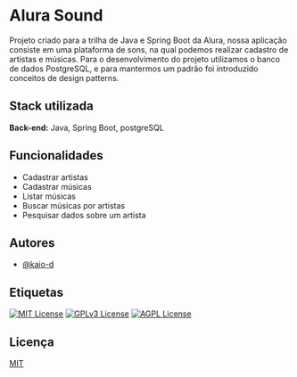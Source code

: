 
# Alura Sound

Projeto criado para a trilha de Java e Spring Boot da Alura, nossa aplicação consiste em uma plataforma de sons, na qual podemos realizar cadastro de artistas e músicas. Para o desenvolvimento do projeto utilizamos o banco de dados PostgreSQL, e para mantermos um padrão foi introduzido conceitos de design patterns.




## Stack utilizada

**Back-end:** Java, Spring Boot, postgreSQL


## Funcionalidades

- Cadastrar artistas
- Cadastrar músicas
- Listar músicas
- Buscar músicas por artistas
- Pesquisar dados sobre um artista


## Autores

- [@kaio-d](https://github.com/kaio-d)


## Etiquetas


[![MIT License](https://img.shields.io/badge/License-MIT-green.svg)](https://choosealicense.com/licenses/mit/)
[![GPLv3 License](https://img.shields.io/badge/License-GPL%20v3-yellow.svg)](https://opensource.org/licenses/)
[![AGPL License](https://img.shields.io/badge/license-AGPL-blue.svg)](http://www.gnu.org/licenses/agpl-3.0)


## Licença

[MIT](https://choosealicense.com/licenses/mit/)


